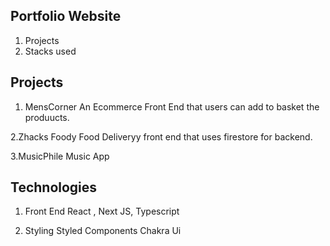 ## Portfolio Website

1.  Projects
2.  Stacks used

## Projects

1. MensCorner
   An Ecommerce Front End that users can add to basket the produucts.

2.Zhacks Foody
Food Deliveryy front end that uses firestore for backend.

3.MusicPhile
Music App

## Technologies

1. Front End
   React , Next JS, Typescript

2. Styling
   Styled Components
   Chakra Ui

